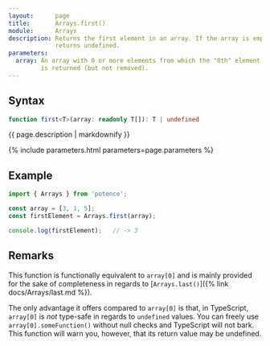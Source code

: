 ```yaml
---
layout:      page
title:       Arrays.first()
module:      Arrays
description: Returns the first element in an array. If the array is empty,
             returns undefined.
parameters:
  array: An array with 0 or more elements from which the "0th" element
         is returned (but not removed).
---
```

## Syntax

```ts
function first<T>(array: readonly T[]): T | undefined
```

<p class="description">{{ page.description | markdownify }}</p>
{% include parameters.html parameters=page.parameters %}

## Example

```ts
import { Arrays } from 'potence';

const array = [3, 1, 5];
const firstElement = Arrays.first(array);

console.log(firstElement);   // -> 3
```

## Remarks

This function is functionally equivalent to `array[0]` and is mainly provided
for the sake of completeness in regards to [`Arrays.last()`]({% link
docs/Arrays/last.md %}).

The only advantage it offers compared to `array[0]` is that, in TypeScript,
`array[0]` is *not* type-safe in regards to `undefined` values. You can freely
use `array[0].someFunction()` without null checks and TypeScript will not bark.
This function will warn you, however, that its return value may be undefined.
